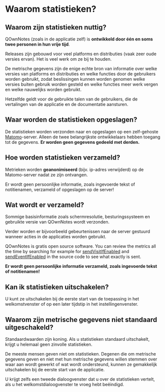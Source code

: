 # Waarom statistieken?

## Waarom zijn statistieken nuttig?

QOwnNotes (zoals in de applicatie zelf) is **ontwikkeld door één en soms twee personen in hun vrije tijd**.

Releases zijn gebouwd voor veel platforms en distributies (vaak zeer oude versies ervan). Het is veel werk om ze bij te houden.

De metrische gegevens zijn de enige echte bron van informatie over welke versies van platforms en distributies en welke functies door de gebruikers worden gebruikt, zodat beslissingen kunnen worden genomen welke versies buiten gebruik worden gesteld en welke functies meer werk vergen en welke nauwelijks worden gebruikt.

Hetzelfde geldt voor de gebruikte talen van de gebruikers, die de vertalingen van de applicatie en de documentatie aansturen.

## Waar worden de statistieken opgeslagen?

De statistieken worden verzonden naar en opgeslagen op een zelf-gehoste [Matomo](https://matomo.org/)-server. Alleen de twee belangrijkste ontwikkelaars hebben toegang tot de gegevens. **Er worden geen gegevens gedeeld met derden.**

## Hoe worden statistieken verzameld?

Metrieken worden **geanonimiseerd** (bijv. ip-adres verwijderd) op de Matomo-server nadat ze zijn ontvangen.

Er wordt geen persoonlijke informatie, zoals ingevoerde tekst of notitienamen, verzameld of opgeslagen op de server!

## Wat wordt er verzameld?

Sommige basisinformatie zoals schermresolutie, besturingssysteem en gebruikte versie van QOwnNotes wordt verzonden.

Verder worden er bijvoorbeeld gebeurtenissen naar de server gestuurd wanneer acties in de applicaties worden gebruikt.

QOwnNotes is gratis open source software. You can review the metrics all the time by searching for example for [sendVisitIfEnabled](https://github.com/pbek/QOwnNotes/search?q=sendVisitIfEnabled) and [sendEventIfEnabled](https://github.com/pbek/QOwnNotes/search?q=sendEventIfEnabled) in the source code to see what exactly is sent.

**Er wordt geen persoonlijke informatie verzameld, zoals ingevoerde tekst of notitienamen!**

## Kan ik statistieken uitschakelen?

U kunt ze uitschakelen bij de eerste start van de toepassing in het welkomstvenster of op een later tijdstip in het instellingenvenster.

## Waarom zijn metrische gegevens niet standaard uitgeschakeld?

Standaardwaarden zijn koning. Als u statistieken standaard uitschakelt, krijgt u helemaal geen zinvolle statistieken.

De meeste mensen geven niet om statistieken. Degenen die om metrische gegevens geven en niet met hun metrische gegevens willen stemmen over waar aan wordt gewerkt of wat wordt ondersteund, kunnen ze gemakkelijk uitschakelen bij de eerste start van de applicatie.

U krijgt zelfs een tweede dialoogvenster dat u over de statistieken vertelt, als u het welkomstdialoogvenster te vroeg hebt beëindigd.
